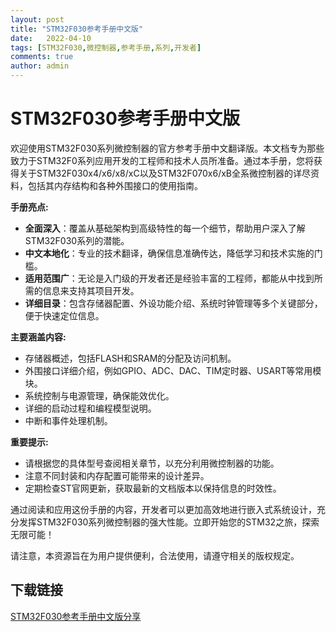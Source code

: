 ```yaml
---
layout: post
title: "STM32F030参考手册中文版"
date:   2022-04-10
tags: [STM32F030,微控制器,参考手册,系列,开发者]
comments: true
author: admin
---
```

# STM32F030参考手册中文版

欢迎使用STM32F030系列微控制器的官方参考手册中文翻译版。本文档专为那些致力于STM32F0系列应用开发的工程师和技术人员所准备。通过本手册，您将获得关于STM32F030x4/x6/x8/xC以及STM32F070x6/xB全系微控制器的详尽资料，包括其内存结构和各种外围接口的使用指南。

**手册亮点:**
- **全面深入**：覆盖从基础架构到高级特性的每一个细节，帮助用户深入了解STM32F030系列的潜能。
- **中文本地化**：专业的技术翻译，确保信息准确传达，降低学习和技术实施的门槛。
- **适用范围广**：无论是入门级的开发者还是经验丰富的工程师，都能从中找到所需的信息来支持其项目开发。
- **详细目录**：包含存储器配置、外设功能介绍、系统时钟管理等多个关键部分，便于快速定位信息。

**主要涵盖内容:**
- 存储器概述，包括FLASH和SRAM的分配及访问机制。
- 外围接口详细介绍，例如GPIO、ADC、DAC、TIM定时器、USART等常用模块。
- 系统控制与电源管理，确保能效优化。
- 详细的启动过程和编程模型说明。
- 中断和事件处理机制。

**重要提示:**
- 请根据您的具体型号查阅相关章节，以充分利用微控制器的功能。
- 注意不同封装和内存配置可能带来的设计差异。
- 定期检查ST官网更新，获取最新的文档版本以保持信息的时效性。

通过阅读和应用这份手册的内容，开发者可以更加高效地进行嵌入式系统设计，充分发挥STM32F030系列微控制器的强大性能。立即开始您的STM32之旅，探索无限可能！

请注意，本资源旨在为用户提供便利，合法使用，请遵守相关的版权规定。

## 下载链接

[STM32F030参考手册中文版分享](https://pan.quark.cn/s/c25e453a234e)